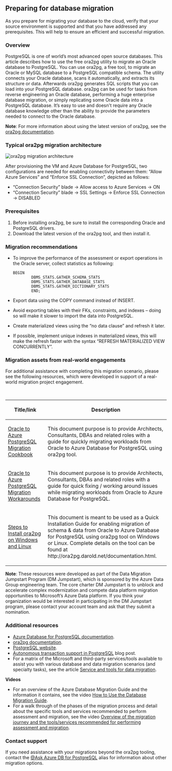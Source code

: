## Preparing for database migration

As you prepare for migrating your database to the cloud, verify that your source environment is supported and that you have addressed any prerequisites. This will help to ensure an efficient and successful migration.

### Overview
PostgreSQL is one of world’s most advanced open source databases. This article describes how to use the free ora2pg utility to migrate an Oracle database to PostgreSQL.
You can use ora2pg, a free tool, to migrate an Oracle or MySQL database to a PostgreSQL compatible schema. The utility connects your Oracle database, scans it automatically, and extracts its structure or data. Afterwards ora2pg generates SQL scripts that you can load into your PostgreSQL database.
ora2pg can be used for tasks from reverse engineering an Oracle database, performing a huge enterprise database migration, or simply replicating some Oracle data into a PostgreSQL database. It’s easy to use and doesn't require any Oracle database knowledge other than the ability to provide the parameters needed to connect to the Oracle database.

**Note**: For more information about using the latest version of ora2pg, see the [ora2pg documentation](https://ora2pg.darold.net/documentation.html).

### Typical ora2pg migration architecture

![ora2pg migration architecture](https://mpbdevcontent.azureedge.net/Images/scenario-assets/OracleToAzurePG/ora2pg_architecture.png)

After provisioning the VM and Azure Database for PostgreSQL, two configurations are needed for enabling connectivity between them: “Allow Azure Services” and “Enforce SSL Connection”, depicted as follows:
- “Connection Security” blade -> Allow access to Azure Services -> ON 
- “Connection Security” blade -> SSL Settings -> Enforce SSL Connection -> DISABLED 

### Prerequisites

1. Before installing ora2pg, be sure to install the corresponding Oracle and PostgreSQL drivers.
2. Download the latest version of the ora2pg tool, and then install it.

### Migration recommendations

- To improve the performance of the assessment or export operations in the Oracle server, collect statistics as following:

    ```
    BEGIN 
            DBMS_STATS.GATHER_SCHEMA_STATS 
            DBMS_STATS.GATHER_DATABASE_STATS  
            DBMS_STATS.GATHER_DICTIONARY_STATS 
            END; 
    ```

- Export data using the COPY command instead of INSERT.
- Avoid exporting tables with their FKs, constraints, and indexes – doing so will make it slower to import the data into PostgreSQL.
- Create materialized views using the “no data clause” and refresh it later.
- If possible, implement unique indexes in materialized views, this will make the refresh faster with the syntax “REFRESH MATERIALIZED VIEW CONCURRENTLY”.

### Migration assets from real-world engagements

For additional assistance with completing this migration scenario, please see the following resources, which were developed in support of a real-world migration project engagement.

<br>
<table width="100%">
<thead>
<tr>
<th width="18%">
<p><strong>Title/link</strong></p>
</th>
<th width="59%">
<p><strong>Description</strong></p>
</th>
</tr>
</thead>
<tbody>
<tr>
<td width="18%">
<p><a href="https://github.com/Microsoft/DataMigrationTeam/blob/master/Whitepapers/Oracle%20to%20Azure%20PostgreSQL%20Migration%20Cookbook.pdf">Oracle to Azure PostgreSQL Migration Cookbook</a></p>
</td>
<td width="59%">
<p>This document purpose is to provide Architects, Consultants, DBAs and related roles with a guide for quickly migrating workloads from Oracle to Azure Database for PostgreSQL using ora2pg tool.</p>
</td>
</tr>
<tr>
<td width="18%">
<p><a href="https://github.com/Microsoft/DataMigrationTeam/blob/master/Whitepapers/Oracle%20to%20Azure%20Database%20for%20PostgreSQL%20Migration%20Workarounds.pdf">Oracle to Azure PostgreSQL Migration Workarounds</a></p>
</td>
<td width="59%">
<p>This document purpose is to provide Architects, Consultants, DBAs and related roles with a guide for quick fixing / working around issues while migrating workloads from Oracle to Azure Database for PostgreSQL.</p>
</td>
</tr>
<tr>
<td width="18%">
<p><a href="https://github.com/Microsoft/DataMigrationTeam/blob/master/Whitepapers/Steps%20to%20Install%20ora2pg%20on%20Windows.pdf">Steps to Install ora2pg on Windows and Linux</a></p>
</td>
<td width="59%">
<p>This document is meant to be used as a Quick Installation Guide for enabling migration of schema & data from Oracle to Azure Database for PostgreSQL using ora2pg tool on Windows or Linux. Complete details on the tool can be found at http://ora2pg.darold.net/documentation.html. </p>
</td>
</tr>
</tbody>
</table>

**Note**: These resources were developed as part of the Data Migration Jumpstart Program (DM Jumpstart), which is sponsored by the Azure Data Group engineering team. The core charter DM Jumpstart is to unblock and accelerate complex modernization and compete data platform migration opportunities to Microsoft’s Azure Data platform. If you think your organization would be interested in participating in the DM Jumpstart program, please contact your account team and ask that they submit a nomination.

### Additional resources

- [Azure Database for PostgreSQL documentation](https://docs.microsoft.com/azure/postgresql/).
- [ora2pg documentation](https://ora2pg.darold.net/documentation.html).
- [PostgreSQL website](https://www.postgresql.org/).
- [Autonomous transaction support in PostgreSQL](http://blog.dalibo.com/2016/08/19/Autonoumous_transactions_support_in_PostgreSQL.html) blog post.
- For a matrix of the Microsoft and third-party services/tools available to assist you with various database and data migration scenarios (and specialty tasks), see the article [Service and tools for data migration](https://docs.microsoft.com/azure/dms/dms-tools-matrix).

**Videos**

- For an overview of the Azure Database Migration Guide and the information it contains, see the video [How to Use the Database Migration Guide](https://azure.microsoft.com/resources/videos/how-to-use-the-azure-database-migration-guide/).
- For a walk through of the phases of the migration process and detail about the specific tools and services recommended to perform assessment and migration, see the video [Overview of the migration journey and the tools/services recommended for performing assessment and migration](https://azure.microsoft.com/resources/videos/overview-of-migration-and-recommended-tools-services/).

### Contact support

If you need assistance with your migrations beyond the ora2pg tooling, contact the [@Ask Azure DB for PostgreSQL](mailto:AskAzureDBforPostgreSQL@service.microsoft.com) alias for information about other migration options.
